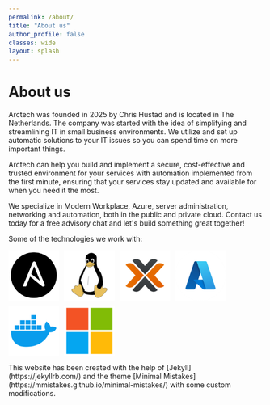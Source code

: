 ```yaml
---
permalink: /about/
title: "About us"
author_profile: false
classes: wide
layout: splash
---
```

<p></p>
<p></p>
<h1> About us </h1>

Arctech was founded in 2025 by Chris Hustad and is located in The Netherlands. The company was started with the idea of simplifying and streamlining IT in small business environments. We utilize and set up automatic solutions to your IT issues so you can spend time on more important things.

Arctech can help you build and implement a secure, cost-effective and trusted environment for your services with automation implemented from the first minute, ensuring that your services stay updated and available for when you need it the most.

We specialize in Modern Workplace, Azure, server administration, networking and automation, both in the public and private cloud. Contact us today for a free advisory chat and let's build something great together!


Some of the technologies we work with:
<div style="display: flex; gap: 10px; flex-wrap: wrap;">
  <img src="/assets/images/productlogos/ansible.png" alt="Ansible" style="max-width: 100%; height: auto; max-height: 100px;">
  <img src="/assets/images/productlogos/linux.png" alt="Linux" style="max-width: 100%; height: auto; max-height: 100px;">
  <img src="/assets/images/productlogos/proxmox.png" alt="Proxmox" style="max-width: 100%; height: auto; max-height: 100px;">
  <img src="/assets/images/productlogos/azure.png" alt="Azure" style="max-width: 100%; height: auto; max-height: 100px;">
  <img src="/assets/images/productlogos/docker.png" alt="Technology 5" style="max-width: 100%; height: auto; max-height: 100px;">
  <img src="/assets/images/productlogos/windows.png" alt="Windows" style="max-width: 100%; height: auto; max-height: 100px;">
</div>

<p></p>
This website has been created with the help of [Jekyll](https://jekyllrb.com/) and the theme [Minimal Mistakes](https://mmistakes.github.io/minimal-mistakes/) with some custom modifications.

